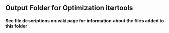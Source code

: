 ## Output Folder for Optimization itertools
#### See file descriptions on wiki page for information about the files added to this folder
